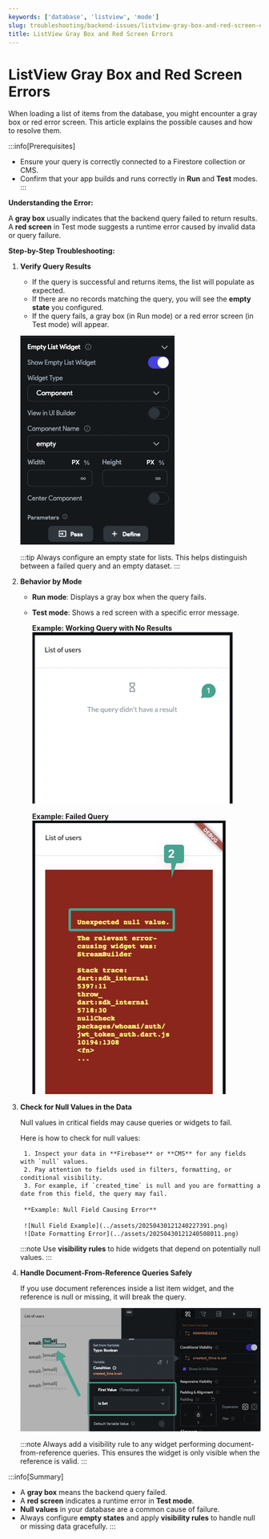 ```yaml
---
keywords: ['database', 'listview', 'mode']
slug: troubleshooting/backend-issues/listview-gray-box-and-red-screen-errors
title: ListView Gray Box and Red Screen Errors
---
```


# ListView Gray Box and Red Screen Errors

When loading a list of items from the database, you might encounter a gray box or red error screen. This article explains the possible causes and how to resolve them.

:::info[Prerequisites]
- Ensure your query is correctly connected to a Firestore collection or CMS.
- Confirm that your app builds and runs correctly in **Run** and **Test** modes.
:::

**Understanding the Error:**

A **gray box** usually indicates that the backend query failed to return results. A **red screen** in Test mode suggests a runtime error caused by invalid data or query failure.

**Step-by-Step Troubleshooting:**

1. **Verify Query Results**

    - If the query is successful and returns items, the list will populate as expected.
    - If there are no records matching the query, you will see the **empty state** you configured.
    - If the query fails, a gray box (in Run mode) or a red error screen (in Test mode) will appear.

    ![Empty State](../assets/20250430121239249713.png)

    :::tip
    Always configure an empty state for lists. This helps distinguish between a failed query and an empty dataset.
    :::

2. **Behavior by Mode**

    - **Run mode**: Displays a gray box when the query fails.
    - **Test mode**: Shows a red screen with a specific error message.

        **Example: Working Query with No Results**  
        ![Working Query](../assets/20250430121239492027.png)

        **Example: Failed Query**  
        ![Failed Query](../assets/20250430121239708989.png)

3. **Check for Null Values in the Data**

    Null values in critical fields may cause queries or widgets to fail.

    Here is how to check for null values:

        1. Inspect your data in **Firebase** or **CMS** for any fields with `null` values.
        2. Pay attention to fields used in filters, formatting, or conditional visibility.
        3. For example, if `created_time` is null and you are formatting a date from this field, the query may fail.

        **Example: Null Field Causing Error**

        ![Null Field Example](../assets/20250430121240227391.png)  
        ![Date Formatting Error](../assets/20250430121240508011.png)

    :::note
    Use **visibility rules** to hide widgets that depend on potentially null values.
    :::

4. **Handle Document-From-Reference Queries Safely**

    If you use document references inside a list item widget, and the reference is null or missing, it will break the query.

    ![Broken Reference Example](../assets/20250430121240818334.png)

    :::note
    Always add a visibility rule to any widget performing document-from-reference queries. This ensures the widget is only visible when the reference is valid.
    :::


:::info[Summary]
- A **gray box** means the backend query failed.
- A **red screen** indicates a runtime error in **Test mode**.
- **Null values** in your database are a common cause of failure.
- Always configure **empty states** and apply **visibility rules** to handle null or missing data gracefully.
:::


